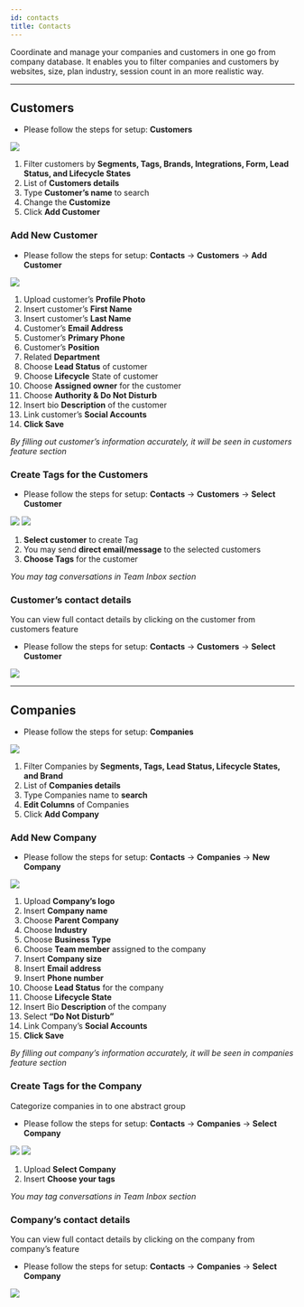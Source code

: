 ```yaml
---
id: contacts
title: Contacts
---
```


Coordinate and manage your companies and customers in one go from company database. It enables you to filter companies and customers by websites, size, plan industry, session count in an more realistic way.

---

## Customers

- Please follow the steps for setup: **Customers**

![](https://s3.us-west-2.amazonaws.com/erxes-docs/contact-1.png)

1. Filter customers by **Segments, Tags, Brands, Integrations, Form, Lead Status, and Lifecycle States**
2. List of **Customers details**
3. Type **Customer’s name** to search
4. Change the **Customize**
5. Click **Add Customer**

### Add New Customer

- Please follow the steps for setup: **Contacts** -> **Customers** -> **Add Customer**

![](https://s3.us-west-2.amazonaws.com/erxes-docs/contact-2.png)

1. Upload customer’s **Profile Photo**
2. Insert customer’s **First Name**
3. Insert customer’s **Last Name**
4. Customer’s **Email Address**
5. Customer’s **Primary Phone**
6. Customer’s **Position**
7. Related **Department**
8. Choose **Lead Status** of customer
9. Choose **Lifecycle** State of customer
10. Choose **Assigned owner** for the customer
11. Choose **Authority & Do Not Disturb**
12. Insert bio **Description** of the customer
13. Link customer’s **Social Accounts**
14. **Click Save**

_By filling out customer’s information accurately, it will be seen in customers feature section_

### Create Tags for the Customers

- Please follow the steps for setup: **Contacts** -> **Customers** -> **Select Customer**

![](https://s3.us-west-2.amazonaws.com/erxes-docs/contact-3.png)
![](https://s3.us-west-2.amazonaws.com/erxes-docs/contact-4.png)

1. **Select customer** to create Tag
2. You may send **direct email/message** to the selected customers
3. **Choose Tags** for the customer

_You may tag conversations in Team Inbox section_

### Customer’s contact details

You can view full contact details by clicking on the customer from customers feature

- Please follow the steps for setup: **Contacts** -> **Customers** -> **Select Customer**

![](https://s3.us-west-2.amazonaws.com/erxes-docs/contact-5.png)

---

## Companies

- Please follow the steps for setup: **Companies**

![](https://s3-us-west-2.amazonaws.com/erxes-docs/marketing-11.png)

1. Filter Companies by **Segments, Tags, Lead Status, Lifecycle States, and Brand**
2. List of **Companies details**
3. Type Companies name to **search**
4. **Edit Columns** of Companies
5. Click **Add Company**

### Add New Company

- Please follow the steps for setup: **Contacts** -> **Companies** -> **New Company**

![](https://s3.us-west-2.amazonaws.com/erxes-docs/contact-6.png)

1. Upload **Company’s logo**
2. Insert **Company name**
3. Choose **Parent Company**
4. Choose **Industry**
5. Choose **Business Type**
6. Choose **Team member** assigned to the company
7. Insert **Company size**
8. Insert **Email address**
9. Insert **Phone number**
10. Choose **Lead Status** for the company
11. Choose **Lifecycle State**
12. Insert Bio **Description** of the company
13. Select **“Do Not Disturb”**
14. Link Company’s **Social Accounts**
15. **Click Save**

_By filling out company’s information accurately, it will be seen in companies feature section_

### Create Tags for the Company

Categorize companies in to one abstract group

- Please follow the steps for setup: **Contacts** -> **Companies** -> **Select Company**

![](https://s3.us-west-2.amazonaws.com/erxes-docs/contact-8.png)
![](https://s3.us-west-2.amazonaws.com/erxes-docs/contact-4.png)

1. Upload **Select Company**
2. Insert **Choose your tags**

_You may tag conversations in Team Inbox section_

### Company’s contact details

You can view full contact details by clicking on the company from company’s feature

- Please follow the steps for setup: **Contacts** -> **Companies** -> **Select Company**

![](https://s3.us-west-2.amazonaws.com/erxes-docs/contact-10.png)
